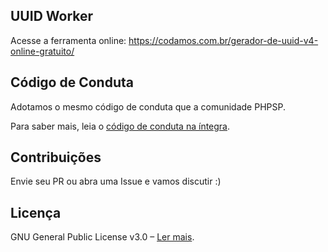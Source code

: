 UUID Worker
---

Acesse a ferramenta online: https://codamos.com.br/gerador-de-uuid-v4-online-gratuito/

## Código de Conduta

Adotamos o mesmo código de conduta que a comunidade PHPSP.

Para saber mais, leia o [código de conduta na íntegra](https://codamos.com.br/codigo-de-conduta/).

## Contribuições

Envie seu PR ou abra uma Issue e vamos discutir :)

## Licença

GNU General Public License v3.0 – [Ler mais](LICENSE).

